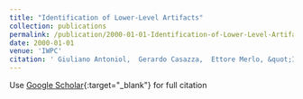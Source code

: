 ```yaml
---
title: "Identification of Lower-Level Artifacts"
collection: publications
permalink: /publication/2000-01-01-Identification-of-Lower-Level-Artifacts
date: 2000-01-01
venue: 'IWPC'
citation: ' Giuliano Antoniol,  Gerardo Casazza,  Ettore Merlo, &quot;Identification of Lower-Level Artifacts.&quot; IWPC, 2000.'
---
```

Use [Google Scholar](https://scholar.google.com/scholar?q=Identification+of+Lower+Level+Artifacts){:target="_blank"} for full citation